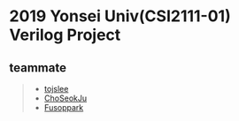 # 2019 Yonsei Univ(CSI2111-01) Verilog Project
## teammate
> * [tojslee](https://github.com/tojslee)
> * [ChoSeokJu](https://github.com/ChoSeokJu)
> * [Fusoppark](https://github.com/Fusoppark)
